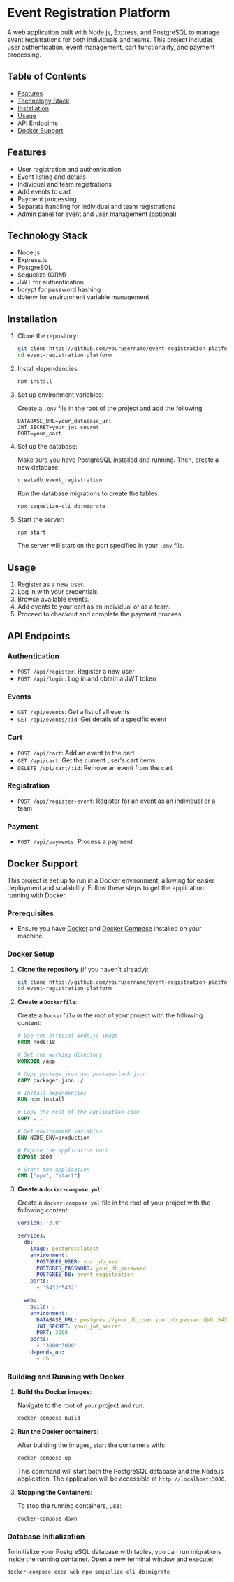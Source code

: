 # Event Registration Platform

A web application built with Node.js, Express, and PostgreSQL to manage event registrations for both individuals and teams. This project includes user authentication, event management, cart functionality, and payment processing.

## Table of Contents

- [Features](#features)
- [Technology Stack](#technology-stack)
- [Installation](#installation)
- [Usage](#usage)
- [API Endpoints](#api-endpoints)
- [Docker Support](#docker-support)

## Features

- User registration and authentication
- Event listing and details
- Individual and team registrations
- Add events to cart
- Payment processing
- Separate handling for individual and team registrations
- Admin panel for event and user management (optional)

## Technology Stack

- Node.js
- Express.js
- PostgreSQL
- Sequelize (ORM)
- JWT for authentication
- bcrypt for password hashing
- dotenv for environment variable management

## Installation

1. Clone the repository:

    ```sh
    git clone https://github.com/yourusername/event-registration-platform.git
    cd event-registration-platform
    ```

2. Install dependencies:

    ```sh
    npm install
    ```

3. Set up environment variables:

    Create a `.env` file in the root of the project and add the following:

    ```plaintext
    DATABASE_URL=your_database_url
    JWT_SECRET=your_jwt_secret
    PORT=your_port
    ```

4. Set up the database:

    Make sure you have PostgreSQL installed and running. Then, create a new database:

    ```sh
    createdb event_registration
    ```

    Run the database migrations to create the tables:

    ```sh
    npx sequelize-cli db:migrate
    ```

5. Start the server:

    ```sh
    npm start
    ```

    The server will start on the port specified in your `.env` file.

## Usage

1. Register as a new user.
2. Log in with your credentials.
3. Browse available events.
4. Add events to your cart as an individual or as a team.
5. Proceed to checkout and complete the payment process.

## API Endpoints

### Authentication

- `POST /api/register`: Register a new user
- `POST /api/login`: Log in and obtain a JWT token

### Events

- `GET /api/events`: Get a list of all events
- `GET /api/events/:id`: Get details of a specific event

### Cart

- `POST /api/cart`: Add an event to the cart
- `GET /api/cart`: Get the current user's cart items
- `DELETE /api/cart/:id`: Remove an event from the cart

### Registration

- `POST /api/register-event`: Register for an event as an individual or a team

### Payment

- `POST /api/payments`: Process a payment

## Docker Support

This project is set up to run in a Docker environment, allowing for easier deployment and scalability. Follow these steps to get the application running with Docker.

### Prerequisites

- Ensure you have [Docker](https://www.docker.com/get-started) and [Docker Compose](https://docs.docker.com/compose/install/) installed on your machine.

### Docker Setup

1. **Clone the repository** (if you haven't already):

    ```sh
    git clone https://github.com/yourusername/event-registration-platform.git
    cd event-registration-platform
    ```

2. **Create a `Dockerfile`**:

    Create a `Dockerfile` in the root of your project with the following content:

    ```dockerfile
    # Use the official Node.js image
    FROM node:18

    # Set the working directory
    WORKDIR /app

    # Copy package.json and package-lock.json
    COPY package*.json ./

    # Install dependencies
    RUN npm install

    # Copy the rest of the application code
    COPY . .

    # Set environment variables
    ENV NODE_ENV=production

    # Expose the application port
    EXPOSE 3000

    # Start the application
    CMD ["npm", "start"]
    ```

3. **Create a `docker-compose.yml`**:

    Create a `docker-compose.yml` file in the root of your project with the following content:

    ```yaml
    version: '3.8'

    services:
      db:
        image: postgres:latest
        environment:
          POSTGRES_USER: your_db_user
          POSTGRES_PASSWORD: your_db_password
          POSTGRES_DB: event_registration
        ports:
          - "5432:5432"

      web:
        build: .
        environment:
          DATABASE_URL: postgres://your_db_user:your_db_password@db:5432/event_registration
          JWT_SECRET: your_jwt_secret
          PORT: 3000
        ports:
          - "3000:3000"
        depends_on:
          - db
    ```

### Building and Running with Docker

1. **Build the Docker images**:

    Navigate to the root of your project and run:

    ```sh
    docker-compose build
    ```

2. **Run the Docker containers**:

    After building the images, start the containers with:

    ```sh
    docker-compose up
    ```

    This command will start both the PostgreSQL database and the Node.js application. The application will be accessible at `http://localhost:3000`.

3. **Stopping the Containers**:

    To stop the running containers, use:

    ```sh
    docker-compose down
    ```

### Database Initialization

To initialize your PostgreSQL database with tables, you can run migrations inside the running container. Open a new terminal window and execute:

```sh
docker-compose exec web npx sequelize-cli db:migrate

